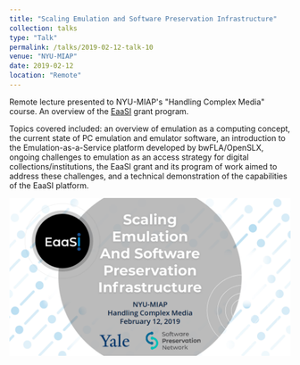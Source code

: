 ```yaml
---
title: "Scaling Emulation and Software Preservation Infrastructure"
collection: talks
type: "Talk"
permalink: /talks/2019-02-12-talk-10
venue: "NYU-MIAP"
date: 2019-02-12
location: "Remote"
---
```


Remote lecture presented to NYU-MIAP's "Handling Complex Media" course. An overview of the [EaaSI](https://softwarepreservationnetwork.org/eaasi) grant program.

Topics covered included: an overview of emulation as a computing concept, the current state of PC emulation and emulator software, an introduction to the Emulation-as-a-Service platform developed by bwFLA/OpenSLX, ongoing challenges to emulation as an access strategy for digital collections/institutions, the EaaSI grant and its program of work aimed to address these challenges, and a technical demonstration of the capabilities of the EaaSI platform.

[![](/images/EaaSI_Presentation_MIAP_2019.png)](files/EaaSI_Presentation_MIAP_2019.pdf)
